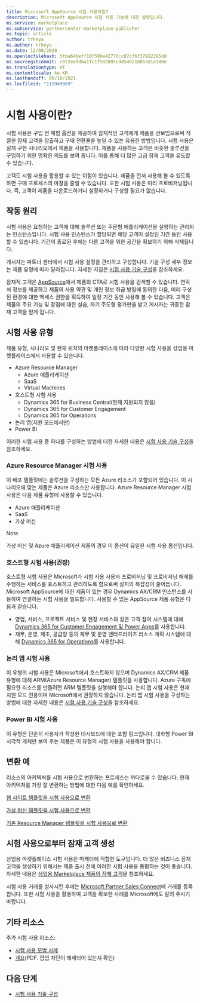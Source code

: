 ```yaml
---
title: Microsoft AppSource 시험 사용이란?
description: Microsoft AppSource 시험 사용 기능에 대한 설명입니다.
ms.service: marketplace
ms.subservice: partnercenter-marketplace-publisher
ms.topic: article
author: trkeya
ms.author: trkeya
ms.date: 12/08/2020
ms.openlocfilehash: 5fba64beff10f59be42776cc87cf6f37922295dd
ms.sourcegitcommit: c072eefdba1fc1f582005cdd549218863d1e149e
ms.translationtype: HT
ms.contentlocale: ko-KR
ms.lasthandoff: 06/10/2021
ms.locfileid: "111949069"
---
```

# <a name="what-is-a-test-drive"></a>시험 사용이란?

시험 사용은 구입 전 체험 옵션을 제공하여 잠재적인 고객에게 제품을 선보임으로써 적절한 잠재 고객을 창출하고 구매 전환율을 높일 수 있는 유용한 방법입니다. 시험 사용은 실제 구현 시나리오에서 제품을 사용합니다. 제품을 사용하는 고객은 비슷한 솔루션을 구입하기 위한 명확한 의도를 보여 줍니다. 이를 통해 더 많은 고급 잠재 고객을 유도할 수 있습니다.

고객도 시험 사용을 활용할 수 있는 이점이 있습니다. 제품을 먼저 사용해 볼 수 있도록 하면 구매 프로세스의 마찰을 줄일 수 있습니다. 또한 시험 사용은 미리 프로비저닝됩니다. 즉, 고객이 제품을 다운로드하거나 설정하거나 구성할 필요가 없습니다.

## <a name="how-does-it-work"></a>작동 원리

시험 사용은 요청하는 고객에 대해 솔루션 또는 주문형 애플리케이션을 실행하는 관리되는 인스턴스입니다. 시험 사용 인스턴스가 할당되면 해당 고객이 설정된 기간 동안 사용할 수 있습니다. 기간이 종료된 후에는 다른 고객을 위한 공간을 확보하기 위해 삭제됩니다.

게시자는 파트너 센터에서 시험 사용 설정을 관리하고 구성합니다. 기술 구성 세부 정보는 제품 유형에 따라 달라집니다. 자세한 지침은 [시험 사용 기술 구성](./test-drive-technical-configuration.md)을 참조하세요.

잠재적 고객은 [AppSource](https://appsource.microsoft.com/en-US/)에서 제품의 CTA로 시험 사용을 검색할 수 있습니다. 연락처 정보를 제공하고 제품의 사용 약관 및 개인 정보 취급 방침에 동의한 다음, 미리 구성된 환경에 대한 액세스 권한을 획득하여 일정 기간 동안 사용해 볼 수 있습니다. 고객은 제품의 주요 기능 및 장점에 대한 실습, 자기 주도형 평가판을 받고 게시자는 귀중한 잠재 고객을 얻게 됩니다.

## <a name="types-of-test-drives"></a>시험 사용 유형

제품 유형, 시나리오 및 현재 위치의 마켓플레이스에 따라 다양한 시험 사용을 상업용 마켓플레이스에서 사용할 수 있습니다.

- Azure Resource Manager
    - Azure 애플리케이션
    - SaaS
    - Virtual Machines
- 호스트형 시험 사용
    - Dynamics 365 for Business Central(현재 지원되지 않음)
    - Dynamics 365 for Customer Engagement
    - Dynamics 365 for Operations
- 논리 앱(지원 모드에서만)
- Power BI

이러한 시험 사용 중 하나를 구성하는 방법에 대한 자세한 내용은 [시험 사용 기술 구성](./test-drive-technical-configuration.md)을 참조하세요. 

### <a name="azure-resource-manager-test-drive"></a>Azure Resource Manager 시험 사용

이 배포 템플릿에는 솔루션을 구성하는 모든 Azure 리소스가 포함되어 있습니다. 이 시나리오에 맞는 제품은 Azure 리소스만 사용합니다. Azure Resource Manager 시험 사용은 다음 제품 유형에 사용할 수 있습니다. 

- Azure 애플리케이션
- SaaS
- 가상 머신

>[!NOTE]
>가상 머신 및 Azure 애플리케이션 제품의 경우 이 옵션이 유일한 시험 사용 옵션입니다.

### <a name="hosted-test-drive-recommended"></a>호스트형 시험 사용(권장)

호스트형 시험 사용은 Microsoft가 시험 사용 사용자 프로비저닝 및 프로비저닝 해제를 수행하는 서비스를 호스트하고 관리하도록 함으로써 설치의 복잡성이 줄어듭니다. Microsoft AppSource에 대한 제품이 있는 경우 Dynamics AX/CRM 인스턴스를 사용하여 연결하는 시험 사용을 빌드합니다. 사용할 수 있는 AppSource 제품 유형은 다음과 같습니다.

- 영업, 서비스, 프로젝트 서비스 및 현장 서비스와 같은 고객 참여 시스템에 대해 [Dynamics 365 for Customer Engagement 및 Power Apps](dynamics-365-customer-engage-offer-setup.md)를 사용합니다.
- 재무, 운영, 제조, 공급망 등의 재무 및 운영 엔터프라이즈 리소스 계획 시스템에 대해 [Dynamics 365 for Operations](./dynamics-365-operations-offer-setup.md)를 사용합니다.

### <a name="logic-app-test-drive"></a>논리 앱 시험 사용

이 유형의 시험 사용은 Microsoft에서 호스트하지 않으며 Dynamics AX/CRM 제품 유형에 대해 ARM(Azure Resource Manager) 템플릿을 사용합니다. Azure 구독에 필요한 리소스를 만들려면 ARM 템플릿을 실행해야 합니다. 논리 앱 시험 사용은 현재 지원 모드 전용이며 Microsoft에서 권장하지 않습니다. 논리 앱 시험 사용을 구성하는 방법에 대한 자세한 내용은 [시험 사용 기술 구성](./test-drive-technical-configuration.md)을 참조하세요.

### <a name="power-bi-test-drive"></a>Power BI 시험 사용

이 유형은 단순히 사용자가 작성한 대시보드에 대한 포함 링크입니다. 대화형 Power BI 시각적 개체만 보여 주는 제품은 이 유형의 시험 사용을 사용해야 합니다.

## <a name="transforming-examples"></a>변환 예

리소스의 아키텍처를 시험 사용으로 변환하는 프로세스는 까다로울 수 있습니다. 현재 아키텍처를 가장 잘 변환하는 방법에 대한 다음 예를 확인하세요.

[웹 사이트 템플릿을 시험 사용으로 변환](https://github.com/Azure/AzureTestDrive/wiki/Transforming-Website-Deployment-Template-for-Test-Drive)

[가상 머신 템플릿을 시험 사용으로 변환](https://github.com/Azure/AzureTestDrive/wiki/Transforming-Virtual-Machine-Deployment-Template-for-Test-Drive)

[기존 Resource Manager 템플릿을 시험 사용으로 변환](https://github.com/Azure/AzureTestDrive/wiki/Deploying-Existing-Solutions)

## <a name="generate-leads-from-your-test-drive"></a>시험 사용으로부터 잠재 고객 생성

상업용 마켓플레이스 시험 사용은 마케터에 적합한 도구입니다. 더 많은 비즈니스 잠재 고객을 생성하기 위해서는 제품 출시 전에 이러한 시험 사용을 통합하는 것이 좋습니다. 자세한 내용은 [상업용 Marketplace 제품의 잠재 고객](https://github.com/MicrosoftDocs/azure-docs/blob/master/articles/marketplace/partner-center-portal/commercial-marketplace-get-customer-leads.md)을 참조하세요.

시험 사용 거래를 성사시킨 후에는 [Microsoft Partner Sales Connect](https://support.microsoft.com/help/3155788/getting-started-with-microsoft-partner-sales-connect)에 거래를 등록합니다. 또한 시험 사용을 활용하여 고객을 확보한 사례를 Microsoft에도 알려 주시기 바랍니다.

## <a name="other-resources"></a>기타 리소스

추가 시험 사용 리소스:

- [시험 사용 모범 사례](https://github.com/Azure/AzureTestDrive/wiki/Test-Drive-Best-Practices)
- [개요](https://assetsprod.microsoft.com/mpn/azure-marketplace-appsource-test-drives.pdf)(PDF. 팝업 차단이 해제되어 있는지 확인)

## <a name="next-steps"></a>다음 단계

- [시험 사용 기술 구성](test-drive-technical-configuration.md)